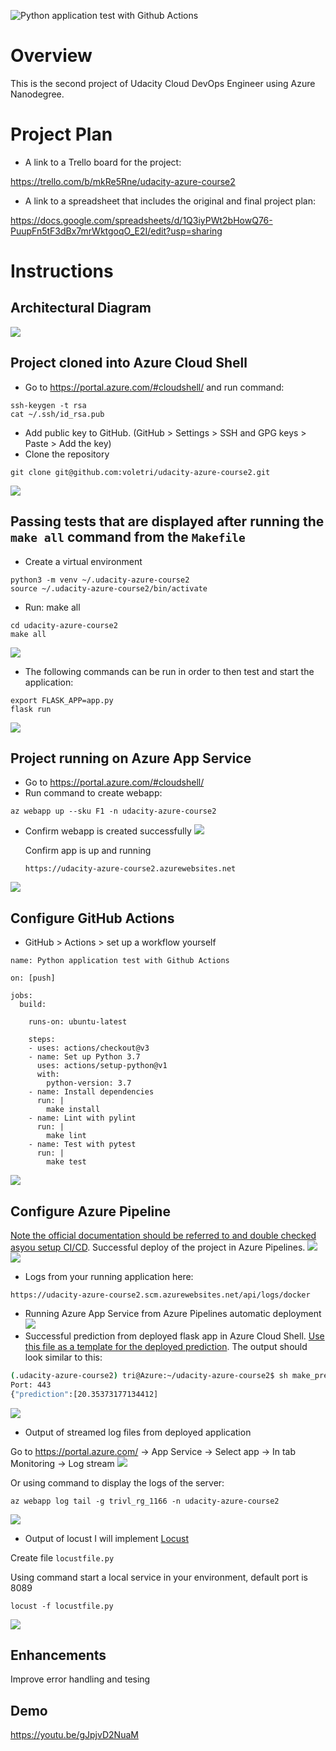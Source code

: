 ![Python application test with Github Actions](https://github.com/github/docs/actions/workflows/main.yml/badge.svg)

# Overview

This is the second project of Udacity Cloud DevOps Engineer using Azure Nanodegree.

# Project Plan

* A link to a Trello board for the project:

https://trello.com/b/mkRe5Rne/udacity-azure-course2
* A link to a spreadsheet that includes the original and final project plan:

https://docs.google.com/spreadsheets/d/1Q3iyPWt2bHowQ76-PuupFn5tF3dBx7mrWktgoqO_E2I/edit?usp=sharing

# Instructions


## Architectural Diagram
![](images/diagram.png)

## Project cloned into Azure Cloud Shell
* Go to https://portal.azure.com/#cloudshell/ and run command:
```
ssh-keygen -t rsa
cat ~/.ssh/id_rsa.pub
```
* Add public key to GitHub. (GitHub > Settings > SSH and GPG keys > Paste > Add the key)
* Clone the repository
```
git clone git@github.com:voletri/udacity-azure-course2.git
```
![](images/2_ssh_git_clone.png)

## Passing tests that are displayed after running the `make all` command from the `Makefile`
* Create a virtual environment
```
python3 -m venv ~/.udacity-azure-course2
source ~/.udacity-azure-course2/bin/activate
```
* Run: make all
```
cd udacity-azure-course2
make all
```
![](images/3_make_all.png)
* The following commands can be run in order to then test and start the application:
```
export FLASK_APP=app.py
flask run
```
![](images/4_app_running_locally.png)
## Project running on Azure App Service
* Go to https://portal.azure.com/#cloudshell/
* Run command to create webapp:
```
az webapp up --sku F1 -n udacity-azure-course2
```
* Confirm webapp is created successfully
![](images/1_create_webapp.png)

    Confirm app is up and running
    ```
    https://udacity-azure-course2.azurewebsites.net
    ```
![](images/5_app_running.png)
## Configure GitHub Actions
* GitHub > Actions > set up a workflow yourself
```
name: Python application test with Github Actions

on: [push]

jobs:
  build:

    runs-on: ubuntu-latest

    steps:
    - uses: actions/checkout@v3
    - name: Set up Python 3.7
      uses: actions/setup-python@v1
      with:
        python-version: 3.7
    - name: Install dependencies
      run: |
        make install
    - name: Lint with pylint
      run: |
        make lint
    - name: Test with pytest
      run: |
        make test
```
![](images/6_Github_action.png)
## Configure Azure Pipeline
[Note the official documentation should be referred to and double checked asyou setup CI/CD](https://docs.microsoft.com/en-us/azure/devops/pipelines/ecosystems/python-webapp?view=azure-devops).
Successful deploy of the project in Azure Pipelines.
![](images/7_azure_devops_pipeline_successful_deployment.png)
![](images/7_azure_devops_pipeline_successful_deployment_2.png)
* Logs from your running application here:
```
https://udacity-azure-course2.scm.azurewebsites.net/api/logs/docker
```
* Running Azure App Service from Azure Pipelines automatic deployment
![](images/8_Azure_Pipelines_automatic_deployment.png)
* Successful prediction from deployed flask app in Azure Cloud Shell.  [Use this file as a template for the deployed prediction](https://github.com/udacity/nd082-Azure-Cloud-DevOps-Starter-Code/blob/master/C2-AgileDevelopmentwithAzure/project/starter_files/flask-sklearn/make_predict_azure_app.sh).
The output should look similar to this:

```bash
(.udacity-azure-course2) tri@Azure:~/udacity-azure-course2$ sh make_predict_azure_app.sh
Port: 443
{"prediction":[20.35373177134412]
```
![](images/9_make_predict_azure_app.png)
* Output of streamed log files from deployed application

Go to https://portal.azure.com/ -> App Service -> Select app -> In tab Monitoring -> Log stream
![](images/10_log_streams.png)

Or using command to display the logs of the server:
```
az webapp log tail -g trivl_rg_1166 -n udacity-azure-course2
```
![](images/11_command_log_streams.png)

* Output of locust
I will implement [Locust](https://locust.io/)

Create file `locustfile.py`

Using command start a local service in your environment, default port is 8089
```
locust -f locustfile.py
```
![](images/12_locust.png)

## Enhancements

Improve error handling and tesing


## Demo 

https://youtu.be/gJpjvD2NuaM
